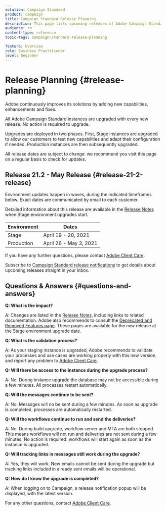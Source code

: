 ```yaml
---
solution: Campaign Standard
product: campaign
title: Campaign Standard Release Planning
description: This page lists upcoming releases of Adobe Campaign Standard.
audience: rn
content-type: reference
topic-tags: campaign-standard-release-planning

feature: Overview
role: Business Practitioner
level: Beginner
---
```


# Release Planning {#release-planning}

Adobe continuously improves its solutions by adding new capabilities, enhancements and fixes.

All Adobe Campaign Standard instances are upgraded with every new release. No action is required to upgrade.

Upgrades are deployed in two phases. First, Stage instances are upgraded to allow our customers to test new capabilities and adapt their configuration if needed. Production instances are then subsequently upgraded.

All release dates are subject to change: we recommend you visit this page on a regular basis to check for updates.

## Release 21.2 - May Release {#release-21-2-release}

Environment updates happen in waves, during the indicated timeframes below. Exact dates are communicated by email to each customer. 

Detailed information about this release are available in the [Release Notes](../../rn/using/release-notes.md) when Stage environment upgrades start. 

<table>
 <thead>
  <tr>
   <th> Environment<br /> </th>
   <th> Dates<br /> </th>
  </tr>
 </thead>
 <tbody>
  <tr>
   <td>Stage<br /> </td>
   <td>April 19 - 20, 2021<br /> </td>
  </tr>
  <tr>
   <td> Production<br /> </td>
   <td>April 26 - May 3, 2021<br /> </td>
  </tr>
 </tbody>
</table>

If you have any further questions, please contact [Adobe Client Care](https://helpx.adobe.com/enterprise/using/support-for-experience-cloud.html).

Subscribe to [Campaign Standard release notifications](http://amc-mkt-prod1-t.adobe-campaign.com/lp/LP25?service=%40rZ5cqp2DgNzrgz0alKPInakNbPSTeJYozZYnS7Wbs802u4GlISkHZX4omtK00nAU6xzZ6luEWQzr7kQ9pkCwJYumWkU) to get details about upcoming releases straight in your inbox.

## Questions & Answers {#questions-and-answers}

**Q: What is the impact?**

A: Changes are listed in the [Release Notes](../../rn/using/release-notes.md), including links to related documentation. Adobe also recommends to consult the [Deprecated and Removed Features page](../../rn/using/deprecated-features.md). These pages are available for the new release at the Stage environment upgrade date.

**Q: What is the validation process?**

A: As your staging instance is upgraded, Adobe recommends to validate your processes and use cases are working properly with this new version, and report any problem to [Adobe Client Care](https://helpx.adobe.com/enterprise/using/support-for-experience-cloud.html).

**Q: Will there be access to the instance during the upgrade process?**

A: No. During instance upgrade the database may not be accessible during a few minutes. All processes restart automatically.

**Q: Will the messages continue to be sent?**

A: No. Messages will no be sent during a few minutes. As soon as upgrade is completed, processes are automatically restarted.

**Q: Will the workflows continue to run and send the deliveries?**

A: No. During build upgrade, workflow server and MTA are both stopped. This means workflows will not run and deliveries are not sent during a few minutes. No action is required: workflows will start again as soon as the instance is upgraded.

**Q: Will tracking links in messages still work during the upgrade?**

A: Yes, they will work. New emails cannot be sent during the upgrade but tracking links included in already sent emails will be operational.

**Q: How do I know the upgrade is completed?**

A: When logging on to Campaign, a release notification popup will be displayed, with the latest version.

For any other questions, contact [Adobe Client Care](https://helpx.adobe.com/enterprise/using/support-for-experience-cloud.html).
